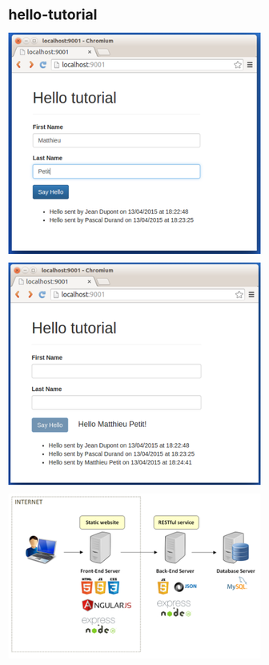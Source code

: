 # hello-tutorial

![Image](/documentation/images/screen3.png)

![Image](/documentation/images/screen4.png)

![Image](/documentation/images/architecture.png)